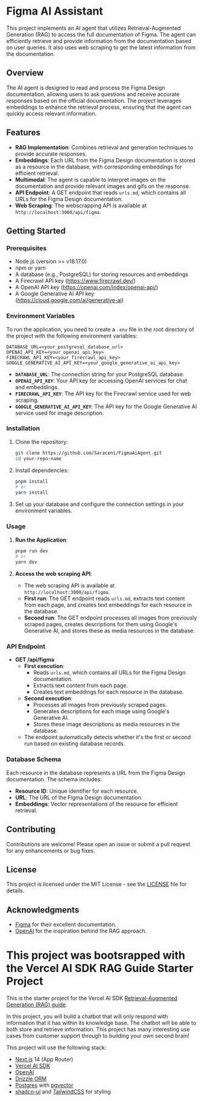# Figma AI Assistant

This project implements an AI agent that utilizes Retrieval-Augmented Generation (RAG) to access the full documentation of Figma. The agent can efficiently retrieve and provide information from the documentation based on user queries. It also uses web scraping to get the latest information from the documentation.

## Overview

The AI agent is designed to read and process the Figma Design documentation, allowing users to ask questions and receive accurate responses based on the official documentation. The project leverages embeddings to enhance the retrieval process, ensuring that the agent can quickly access relevant information.


## Features

- **RAG Implementation**: Combines retrieval and generation techniques to provide accurate responses.
- **Embeddings**: Each URL from the Figma Design documentation is stored as a resource in the database, with corresponding embeddings for efficient retrieval.
- **Multimodal**: The agent is capable to interpret images on the documentation and provide relevant images and gifs on the response.
- **API Endpoint**: A GET endpoint that reads `urls.md`, which contains all URLs for the Figma Design documentation.
- **Web Scraping**: The webscrapping API is available at `http://localhost:3000/api/figma`.
## Getting Started

### Prerequisites

- Node.js (version >= v18.17.0)
- npm or yarn
- A database (e.g., PostgreSQL) for storing resources and embeddings
- A Firecrawl API key (https://www.firecrawl.dev/)
- A OpenAI API key (https://openai.com/index/openai-api/)
- A Google Generative AI API key (https://cloud.google.com/ai/generative-ai)

### Environment Variables

To run the application, you need to create a `.env` file in the root directory of the project with the following environment variables:

```plaintext
DATABASE_URL=<your_postgresql_database_url>
OPENAI_API_KEY=<your_openai_api_key>
FIRECRAWL_API_KEY=<your_firecrawl_api_key>
GOOGLE_GENERATIVE_AI_API_KEY=<your_google_generative_ai_api_key>
```

- **`DATABASE_URL`**: The connection string for your PostgreSQL database.
- **`OPENAI_API_KEY`**: Your API key for accessing OpenAI services for chat and embeddings.
- **`FIRECRAWL_API_KEY`**: The API key for the Firecrawl service used for web scraping.
- **`GOOGLE_GENERATIVE_AI_API_KEY`**: The API key for the Google Generative AI service used for image description.
### Installation

1. Clone the repository:
   ```bash
   git clone https://github.com/Saraceni/FigmaAiAgent.git
   cd your-repo-name
   ```

2. Install dependencies:
   ```bash
   pnpm install
   # or
   yarn install
   ```

3. Set up your database and configure the connection settings in your environment variables.

### Usage

1. **Run the Application**:
   ```bash
   pnpm run dev
   # or
   yarn dev
   ```

2. **Access the web scraping API**:
   - The web scraping API is available at `http://localhost:3000/api/figma`.
   - **First run**: The GET endpoint reads `urls.md`, extracts text content from each page, and creates text embeddings for each resource in the database.
   - **Second run**: The GET endpoint processes all images from previously scraped pages, creates descriptions for them using Google's Generative AI, and stores these as media resources in the database.
   
### API Endpoint

- **GET /api/figma**
  - **First execution**: 
    - Reads `urls.md`, which contains all URLs for the Figma Design documentation.
    - Extracts text content from each page.
    - Creates text embeddings for each resource in the database.
  - **Second execution**:
    - Processes all images from previously scraped pages.
    - Generates descriptions for each image using Google's Generative AI.
    - Stores these image descriptions as media resources in the database.
  - The endpoint automatically detects whether it's the first or second run based on existing database records.

### Database Schema

Each resource in the database represents a URL from the Figma Design documentation. The schema includes:

- **Resource ID**: Unique identifier for each resource.
- **URL**: The URL of the Figma Design documentation.
- **Embeddings**: Vector representations of the resource for efficient retrieval.

## Contributing

Contributions are welcome! Please open an issue or submit a pull request for any enhancements or bug fixes.

## License

This project is licensed under the MIT License - see the [LICENSE](LICENSE) file for details.

## Acknowledgments

- [Figma](https://figma.com/) for their excellent documentation.
- [OpenAI](https://openai.com/) for the inspiration behind the RAG approach.


# This project was bootsrapped with the Vercel AI SDK RAG Guide Starter Project

This is the starter project for the Vercel AI SDK [Retrieval-Augmented Generation (RAG) guide](https://sdk.vercel.ai/docs/guides/rag-chatbot).

In this project, you will build a chatbot that will only respond with information that it has within its knowledge base. The chatbot will be able to both store and retrieve information. This project has many interesting use cases from customer support through to building your own second brain!

This project will use the following stack:

- [Next.js](https://nextjs.org) 14 (App Router)
- [Vercel AI SDK](https://sdk.vercel.ai/docs)
- [OpenAI](https://openai.com)
- [Drizzle ORM](https://orm.drizzle.team)
- [Postgres](https://www.postgresql.org/) with [ pgvector ](https://github.com/pgvector/pgvector)
- [shadcn-ui](https://ui.shadcn.com) and [TailwindCSS](https://tailwindcss.com) for styling

